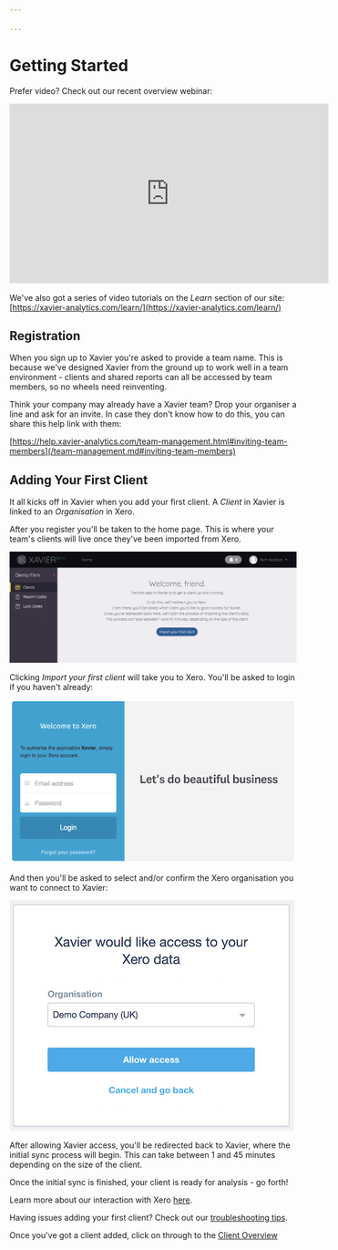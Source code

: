 ```yaml
---

---
```

# Getting Started

Prefer video? Check out our recent overview webinar:

<iframe width="560" height="315" src="https://www.youtube.com/embed/IaJNcmeHXkA?rel=0" frameborder="0" allow="autoplay; encrypted-media" allowfullscreen></iframe>

We've also got a series of video tutorials on the _Learn_ section of our site: [https://xavier-analytics.com/learn/](https://xavier-analytics.com/learn/)

## Registration

When you sign up to Xavier you're asked to provide a team name. This is because we've designed Xavier from the ground up
to work well in a team environment - clients and shared reports can all be accessed by team members, so no wheels need
reinventing.

Think your company may already have a Xavier team? Drop your organiser a line and ask for an invite. In case they don't
know how to do this, you can share this help link with them:

[https://help.xavier-analytics.com/team-management.html#inviting-team-members](/team-management.md#inviting-team-members)

## Adding Your First Client

It all kicks off in Xavier when you add your first client. A _Client_ in Xavier is linked to an _Organisation_ in Xero.

After you register you'll be taken to the home page. This is where your team's clients will live once they've been imported from Xero.

![Import your first client](./images/add-first-client.png)

Clicking _Import your first client_ will take you to Xero. You'll be asked to login if you haven't already:

![Xero login](./images/xero-login.png)

And then you'll be asked to select and/or confirm the Xero organisation you want to connect to Xavier:

![Select Xero organisation](./images/select-xero-organisation.png)

After allowing Xavier access, you'll be redirected back to Xavier, where the initial sync process will begin.
This can take between 1 and 45 minutes depending on the size of the client.

Once the initial sync is finished, your client is ready for analysis - go forth!

Learn more about our interaction with Xero [here](/xero-integration.md).

Having issues adding your first client? Check out our [troubleshooting tips](/troubleshooting.md).

Once you've got a client added, click on through to the [Client Overview](/clients.md#client-overview)
